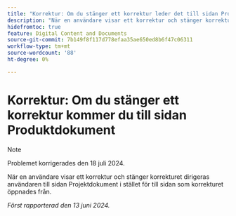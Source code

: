 ```yaml
---
title: "Korrektur: Om du stänger ett korrektur leder det till sidan Produktdokument"
description: "När en användare visar ett korrektur och stänger korrekturet dirigeras användaren till sidan Projektdokument i stället för till sidan som korrekturet öppnades från."
hidefromtoc: true
feature: Digital Content and Documents
source-git-commit: 7b149f8f117d778efaa35ae650ed8b6f47c06311
workflow-type: tm+mt
source-wordcount: '88'
ht-degree: 0%

---
```



# Korrektur: Om du stänger ett korrektur kommer du till sidan Produktdokument

>[!NOTE]
>
>Problemet korrigerades den 18 juli 2024.

När en användare visar ett korrektur och stänger korrekturet dirigeras användaren till sidan Projektdokument i stället för till sidan som korrekturet öppnades från.

_Först rapporterad den 13 juni 2024._
